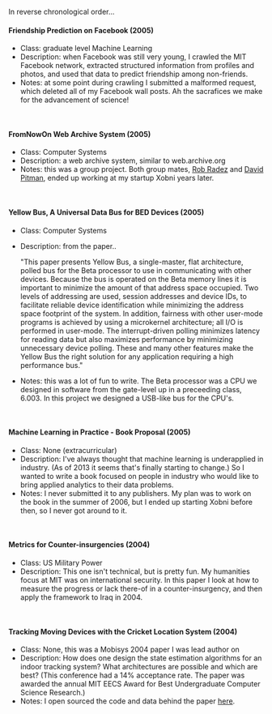 In reverse chronological order...


#### Friendship Prediction on Facebook (2005)
* Class: graduate level Machine Learning
* Description: when Facebook was still very young, I crawled the MIT Facebook network, extracted structured information from profiles and photos, and used that data to predict friendship among non-friends.
* Notes: at some point during crawling I submitted a malformed request, which deleted all of my Facebook wall posts.  Ah the sacrafices we make for the advancement of science!

<br/>

#### FromNowOn Web Archive System (2005)
* Class: Computer Systems
* Description: a web archive system, similar to web.archive.org
* Notes: this was a group project.  Both group mates, [Rob Radez](http://www.linkedin.com/pub/rob-radez/7/7a3/833) and [David Pitman](http://hci4.me/), ended up working at my startup Xobni years later.

<br/>

#### Yellow Bus, A Universal Data Bus for BED Devices (2005)
* Class: Computer Systems
* Description: from the paper..

	"This paper presents Yellow Bus, a single-master, flat architecture, polled bus for the Beta processor to use in communicating with other devices.  Because the bus is operated on the Beta memory lines it is important to minimize the amount of that address space occupied.  Two levels of addressing are used, session addresses and device IDs, to facilitate reliable device identification while minimizing the address space footprint of the system.  In addition, fairness with other user-mode programs is achieved by using a microkernel architecture; all I/O is performed in user-mode.  The interrupt-driven polling minimizes latency for reading data but also maximizes performance by minimizing unnecessary device polling.  These and many other features  make the Yellow Bus the right solution for any application requiring a high performance bus."

* Notes: this was a lot of fun to write.  The Beta processor was a CPU we designed in software from the gate-level up in a preceeding class, 6.003.  In this project we designed a USB-like bus for the CPU's.

<br/>

#### Machine Learning in Practice - Book Proposal (2005)
* Class: None (extracurricular)
* Description: I've always thought that machine learning is underapplied in industry.  (As of 2013 it seems that's finally starting to change.)  So I wanted to write a book focused on people in industry who would like to bring applied analytics to their data problems.
* Notes: I never submitted it to any publishers.  My plan was to work on the book in the summer of 2006, but I ended up starting Xobni before then, so I never got around to it.

<br/>

#### Metrics for Counter-insurgencies (2004)
* Class: US Military Power
* Description: This one isn't technical, but is pretty fun.  My humanities focus at MIT was on international security.  In this paper I look at how to measure the progress or lack there-of in a counter-insurgency, and then apply the framework to Iraq in 2004.

<br/>

#### Tracking Moving Devices with the Cricket Location System (2004)
* Class: None, this was a Mobisys 2004 paper I was lead author on
* Description: How does one design the state estimation algorithms for an indoor tracking system?  What architectures are possible and which are best?  (This conference had a 14% acceptance rate.  The paper was awarded the annual MIT EECS Award for Best Undergraduate Computer Science Research.)
* Notes: I open sourced the code and data behind the paper [here](https://github.com/adamsmith/indoor-tracking).